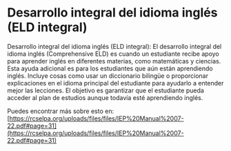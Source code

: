 # Desarrollo integral del idioma inglés (ELD integral)
Desarrollo integral del idioma inglés (ELD integral): El desarrollo integral del idioma inglés (Comprehensive ELD) es cuando un estudiante recibe apoyo para aprender inglés en diferentes materias, como matemáticas y ciencias. Esta ayuda adicional es para los estudiantes que aún están aprendiendo inglés. Incluye cosas como usar un diccionario bilingüe o proporcionar explicaciones en el idioma principal del estudiante para ayudarlo a entender mejor las lecciones. El objetivo es garantizar que el estudiante pueda acceder al plan de estudios aunque todavía esté aprendiendo inglés.

Puedes encontrar más sobre esto en: [https://rcselpa.org/uploads/files/files/IEP%20Manual%2007-22.pdf#page=31](https://rcselpa.org/uploads/files/files/IEP%20Manual%2007-22.pdf#page=31)
